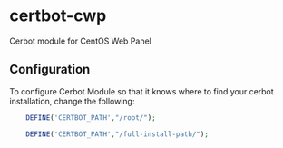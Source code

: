 # certbot-cwp
Cerbot module for CentOS Web Panel

## Configuration
To configure Cerbot Module so that it knows where to find your cerbot installation, change the following:
```php
	DEFINE('CERTBOT_PATH',"/root/");
```
```php
	DEFINE('CERTBOT_PATH',"/full-install-path/");
```
